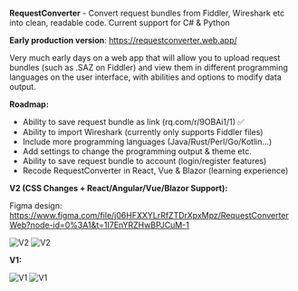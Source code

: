 **RequestConverter** - Convert request bundles from Fiddler, Wireshark etc into clean, readable code. Current support for C# & Python

**Early production version**: https://requestconverter.web.app/

Very much early days on a web app that will allow you to upload request bundles (such as .SAZ on Fiddler) and view them in different programming languages on the user interface, with abilities and options to modify data output.

**Roadmap:**

- Ability to save request bundle as link (rq.com/r/9OBAi1/1) ✅
- Ability to import Wireshark (currently only supports Fiddler files)
- Include more programming languages (Java/Rust/Perl/Go/Kotlin...)
- Add settings to change the programming output & theme etc.
- Ability to save request bundle to account (login/register features)
- Recode RequestConverter in React, Vue & Blazor (learning experience)

**V2 (CSS Changes + React/Angular/Vue/Blazor Support):**

Figma design: https://www.figma.com/file/j06HFXXYLrRfZTDrXpxMpz/RequestConverterWeb?node-id=0%3A1&t=1I7EnYRZHwBPJCuM-1

![V2](https://i.imgur.com/ef7u3T7.png)
![V2](https://i.imgur.com/rBxRGaT.png)

**V1:**

![V1](https://i.imgur.com/qhNUIOb.png)
![V1](https://i.imgur.com/GOC3fS5.png)

